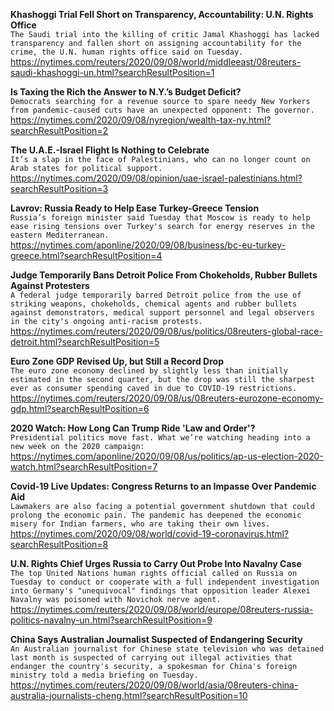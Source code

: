 **Khashoggi Trial Fell Short on Transparency, Accountability: U.N. Rights Office**\
`The Saudi trial into the killing of critic Jamal Khashoggi has lacked transparency and fallen short on assigning accountability for the crime, the U.N. human rights office said on Tuesday.`\
https://nytimes.com/reuters/2020/09/08/world/middleeast/08reuters-saudi-khashoggi-un.html?searchResultPosition=1

**Is Taxing the Rich the Answer to N.Y.’s Budget Deficit?**\
`Democrats searching for a revenue source to spare needy New Yorkers from pandemic-caused cuts have an unexpected opponent: The governor.`\
https://nytimes.com/2020/09/08/nyregion/wealth-tax-ny.html?searchResultPosition=2

**The U.A.E.-Israel Flight Is Nothing to Celebrate**\
`It’s a slap in the face of Palestinians, who can no longer count on Arab states for political support.`\
https://nytimes.com/2020/09/08/opinion/uae-israel-palestinians.html?searchResultPosition=3

**Lavrov: Russia Ready to Help Ease Turkey-Greece Tension**\
`Russia’s foreign minister said Tuesday that Moscow is ready to help ease rising tensions over Turkey's search for energy reserves in the eastern Mediterranean.`\
https://nytimes.com/aponline/2020/09/08/business/bc-eu-turkey-greece.html?searchResultPosition=4

**Judge Temporarily Bans Detroit Police From Chokeholds, Rubber Bullets Against Protesters**\
`A federal judge temporarily barred Detroit police from the use of striking weapons, chokeholds, chemical agents and rubber bullets against demonstrators, medical support personnel and legal observers in the city's ongoing anti-racism protests. `\
https://nytimes.com/reuters/2020/09/08/us/politics/08reuters-global-race-detroit.html?searchResultPosition=5

**Euro Zone GDP Revised Up, but Still a Record Drop**\
`The euro zone economy declined by slightly less than initially estimated in the second quarter, but the drop was still the sharpest ever as consumer spending caved in due to COVID-19 restrictions.`\
https://nytimes.com/reuters/2020/09/08/us/08reuters-eurozone-economy-gdp.html?searchResultPosition=6

**2020 Watch: How Long Can Trump Ride 'Law and Order'?**\
`Presidential politics move fast. What we’re watching heading into a new week on the 2020 campaign:`\
https://nytimes.com/aponline/2020/09/08/us/politics/ap-us-election-2020-watch.html?searchResultPosition=7

**Covid-19 Live Updates: Congress Returns to an Impasse Over Pandemic Aid**\
`Lawmakers are also facing a potential government shutdown that could prolong the economic pain. The pandemic has deepened the economic misery for Indian farmers, who are taking their own lives.`\
https://nytimes.com/2020/09/08/world/covid-19-coronavirus.html?searchResultPosition=8

**U.N. Rights Chief Urges Russia to Carry Out Probe Into Navalny Case**\
`The top United Nations human rights official called on Russia on Tuesday to conduct or cooperate with a full independent investigation into Germany's "unequivocal" findings that opposition leader Alexei Navalny was poisoned with Novichok nerve agent.`\
https://nytimes.com/reuters/2020/09/08/world/europe/08reuters-russia-politics-navalny-un.html?searchResultPosition=9

**China Says Australian Journalist Suspected of Endangering Security**\
`An Australian journalist for Chinese state television who was detained last month is suspected of carrying out illegal activities that endanger the country's security, a spokesman for China's foreign ministry told a media briefing on Tuesday.`\
https://nytimes.com/reuters/2020/09/08/world/asia/08reuters-china-australia-journalists-cheng.html?searchResultPosition=10

